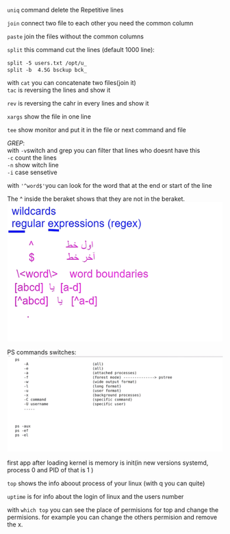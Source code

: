 `uniq` command delete the Repetitive lines

`join` connect two file to each other you need the common column

`paste` join the files without the common columns

`split` this command cut the lines (default 1000 line):

```
split -5 users.txt /opt/u_
split -b  4.5G bsckup bck_
```

with `cat` you can concatenate two files(join it)  
`tac` is reversing the lines and show it

`rev` is reversing the cahr in every lines and show it

`xargs` show the file in one line

`tee` show monitor and put it in the file
or next command and file

_GREP_:  
with `-v`switch and grep you can filter that lines who doesnt have this  
`-c` count the lines  
`-n` show witch line  
`-i` case sensetive

with `'^word$'`you can look for the word that at the end or start of the line

The ^ inside the beraket shows that they are not in the beraket.
![alt text](assets/image19.png)

PS commands switches:
![alt text](assets/image20.png)

first app after loading kernel is memory is init(in new versions systemd, process 0 and PID of that is 1 )

`top` shows the info aboout process of your linux (with q you can quite)

`uptime` is for info about the login of linux and the users number

with `which top` you can see the place of permisions for top and change the permisions. for example you can change the others permision and remove the x.
